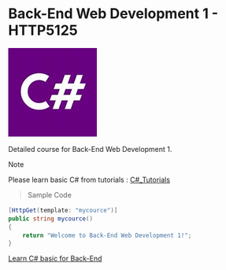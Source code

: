 
# Back-End Web Development 1 - HTTP5125

![Back-End Web Development 1](/images/c.jpeg)

Detailed course for Back-End Web Development 1.

> [!Note]  
> Please learn basic C# from tutorials : [C#_Tutorials](https://learn.microsoft.com/en-us/dotnet/csharp/tour-of-csharp/)


> Sample Code
```csharp
[HttpGet(template: "mycource")]
public string mycource()
{
    return "Welcome to Back-End Web Development 1!";
}
```


[Learn C# basic for Back-End](https://www.w3schools.com/cs/index.php)
